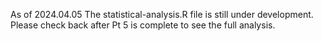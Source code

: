 As of 2024.04.05
The statistical-analysis.R file is still under development. 
Please check back after Pt 5 is complete to see the full analysis. 